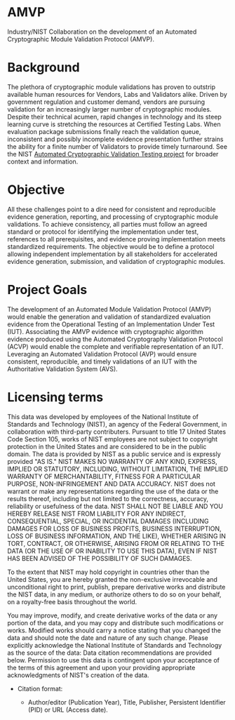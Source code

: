 # AMVP
Industry/NIST Collaboration on the development of an Automated Cryptographic Module Validation Protocol (AMVP).
# Background
The plethora of cryptographic module validations has proven to outstrip available human resources for Vendors, 
Labs and Validators alike. Driven by government regulation and customer demand, vendors are pursuing 
validation for an increasingly larger number of cryptographic modules. Despite their technical acumen, rapid 
changes in technology and its steep learning curve is stretching the resources at Certified Testing Labs. When 
evaluation package submissions finally reach the validation queue, inconsistent and possibly incomplete evidence 
presentation further strains the ability for a finite number of Validators to provide timely turnaround. See the NIST [Automated Cryptographic Validation Testing project](https://csrc.nist.gov/Projects/Automated-Cryptographic-Validation-Testing) for broader context and information. 
# Objective
All these challenges point to a dire need for consistent and reproducible evidence generation, reporting, and 
processing of cryptographic module validations. To achieve consistency, all parties must follow an agreed 
standard or protocol for identifying the implementation under test, references to all prerequisites, and evidence 
proving implementation meets standardized requirements. The objective would be to define a protocol allowing 
independent implementation by all stakeholders for accelerated evidence generation, submission, and validation 
of cryptographic modules.
# Project Goals
The development of an Automated Module Validation Protocol (AMVP) would enable the generation and 
validation of standardized evaluation evidence from the Operational Testing of an Implementation Under Test 
(IUT). Associating the AMVP evidence with cryptographic algorithm evidence produced using the Automated 
Cryptography Validation Protocol (ACVP) would enable the complete and verifiable representation of an IUT. 
Leveraging an Automated Validation Protocol (AVP) would ensure consistent, reproducible, and timely 
validations of an IUT with the Authoritative Validation System (AVS). 

# Licensing terms

This data was developed by employees of the National Institute of Standards and Technology (NIST), an agency of the Federal Government, in collaboration with 
third-party contributers. Pursuant to title 17 United States Code Section 105, works of NIST employees are not subject to copyright protection in the 
United States and are considered to be in the public domain. The data is provided by NIST as a public service and is expressly provided "AS IS." 
NIST MAKES NO WARRANTY OF ANY KIND, EXPRESS, IMPLIED OR STATUTORY, INCLUDING, WITHOUT LIMITATION, THE IMPLIED WARRANTY OF MERCHANTABILITY, 
FITNESS FOR A PARTICULAR PURPOSE, NON-INFRINGEMENT AND DATA ACCURACY. 
NIST does not warrant or make any representations regarding the use of the data or the results thereof, including but not limited to the correctness, 
accuracy, reliability or usefulness of the data. NIST SHALL NOT BE LIABLE AND YOU HEREBY RELEASE NIST FROM LIABILITY FOR ANY INDIRECT, CONSEQUENTIAL, SPECIAL, 
OR INCIDENTAL DAMAGES (INCLUDING DAMAGES FOR LOSS OF BUSINESS PROFITS, BUSINESS INTERRUPTION, LOSS OF BUSINESS INFORMATION, AND THE LIKE), 
WHETHER ARISING IN TORT, CONTRACT, OR OTHERWISE, ARISING FROM OR RELATING TO THE DATA (OR THE USE OF OR INABILITY TO USE THIS DATA), EVEN IF 
NIST HAS BEEN ADVISED OF THE POSSIBILITY OF SUCH DAMAGES.

To the extent that NIST may hold copyright in countries other than the United States, you are hereby granted the non-exclusive irrevocable and 
unconditional right to print, publish, prepare derivative works and distribute the NIST data, in any medium, or authorize others to do so on your behalf, 
on a royalty-free basis throughout the world.

You may improve, modify, and create derivative works of the data or any portion of the data, and you may copy and distribute such modifications or works. 
Modified works should carry a notice stating that you changed the data and should note the date and nature of any such change. 
Please explicitly acknowledge the National Institute of Standards and Technology as the source of the data: Data citation recommendations are provided below.
Permission to use this data is contingent upon your acceptance of the terms of this agreement and upon your providing appropriate acknowledgments of 
NIST's creation of the data.

  - Citation format:

    - Author/editor (Publication Year), Title, Publisher, Persistent Identifier (PID) or URL (Access date). 
